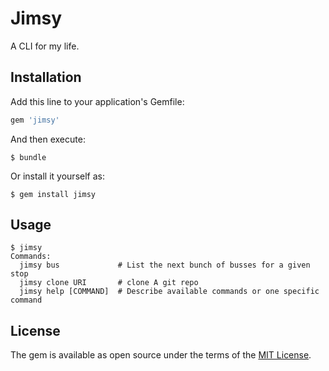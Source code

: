 # Jimsy

A CLI for my life.

## Installation

Add this line to your application's Gemfile:

```ruby
gem 'jimsy'
```

And then execute:

    $ bundle

Or install it yourself as:

    $ gem install jimsy

## Usage

```
$ jimsy
Commands:
  jimsy bus             # List the next bunch of busses for a given stop
  jimsy clone URI       # clone A git repo
  jimsy help [COMMAND]  # Describe available commands or one specific command
```

## License

The gem is available as open source under the terms of the [MIT License](http://opensource.org/licenses/MIT).
